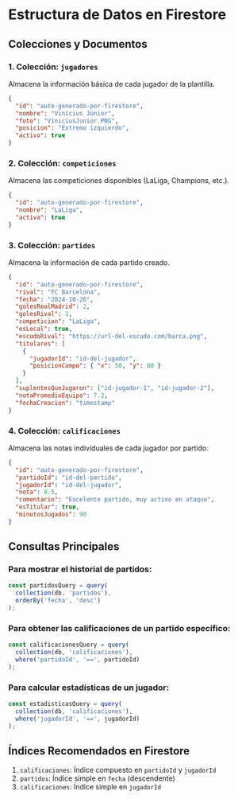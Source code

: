# Estructura de Datos en Firestore

## Colecciones y Documentos

### 1. Colección: `jugadores`
Almacena la información básica de cada jugador de la plantilla.

```json
{
  "id": "auto-generado-por-firestore",
  "nombre": "Vinícius Júnior",
  "foto": "ViniciusJunior.PNG",
  "posicion": "Extremo izquierdo",
  "activo": true
}
```

### 2. Colección: `competiciones`
Almacena las competiciones disponibles (LaLiga, Champions, etc.).

```json
{
  "id": "auto-generado-por-firestore",
  "nombre": "LaLiga",
  "activa": true
}
```

### 3. Colección: `partidos`
Almacena la información de cada partido creado.

```json
{
  "id": "auto-generado-por-firestore",
  "rival": "FC Barcelona",
  "fecha": "2024-10-26",
  "golesRealMadrid": 2,
  "golesRival": 1,
  "competicion": "LaLiga",
  "esLocal": true,
  "escudoRival": "https://url-del-escudo.com/barca.png",
  "titulares": [
    {
      "jugadorId": "id-del-jugador",
      "posicionCampo": { "x": 50, "y": 80 }
    }
  ],
  "suplentesQueJugaron": ["id-jugador-1", "id-jugador-2"],
  "notaPromedioEquipo": 7.2,
  "fechaCreacion": "timestamp"
}
```

### 4. Colección: `calificaciones`
Almacena las notas individuales de cada jugador por partido.

```json
{
  "id": "auto-generado-por-firestore",
  "partidoId": "id-del-partido",
  "jugadorId": "id-del-jugador",
  "nota": 8.5,
  "comentario": "Excelente partido, muy activo en ataque",
  "esTitular": true,
  "minutosJugados": 90
}
```

## Consultas Principales

### Para mostrar el historial de partidos:
```javascript
const partidosQuery = query(
  collection(db, 'partidos'), 
  orderBy('fecha', 'desc')
);
```

### Para obtener las calificaciones de un partido específico:
```javascript
const calificacionesQuery = query(
  collection(db, 'calificaciones'),
  where('partidoId', '==', partidoId)
);
```

### Para calcular estadísticas de un jugador:
```javascript
const estadisticasQuery = query(
  collection(db, 'calificaciones'),
  where('jugadorId', '==', jugadorId)
);
```

## Índices Recomendados en Firestore

1. `calificaciones`: Índice compuesto en `partidoId` y `jugadorId`
2. `partidos`: Índice simple en `fecha` (descendente)
3. `calificaciones`: Índice simple en `jugadorId`

